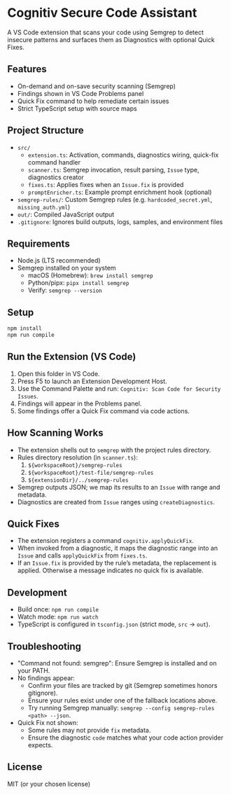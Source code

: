 # Cognitiv Secure Code Assistant

A VS Code extension that scans your code using Semgrep to detect insecure patterns and surfaces them as Diagnostics with optional Quick Fixes.

## Features
- On-demand and on-save security scanning (Semgrep)
- Findings shown in VS Code Problems panel
- Quick Fix command to help remediate certain issues
- Strict TypeScript setup with source maps

## Project Structure
- `src/`
  - `extension.ts`: Activation, commands, diagnostics wiring, quick-fix command handler
  - `scanner.ts`: Semgrep invocation, result parsing, `Issue` type, diagnostics creator
  - `fixes.ts`: Applies fixes when an `Issue.fix` is provided
  - `promptEnricher.ts`: Example prompt enrichment hook (optional)
- `semgrep-rules/`: Custom Semgrep rules (e.g. `hardcoded_secret.yml`, `missing_auth.yml`)
- `out/`: Compiled JavaScript output
- `.gitignore`: Ignores build outputs, logs, samples, and environment files

## Requirements
- Node.js (LTS recommended)
- Semgrep installed on your system
  - macOS (Homebrew): `brew install semgrep`
  - Python/pipx: `pipx install semgrep`
  - Verify: `semgrep --version`

## Setup
```bash
npm install
npm run compile
```

## Run the Extension (VS Code)
1. Open this folder in VS Code.
2. Press F5 to launch an Extension Development Host.
3. Use the Command Palette and run: `Cognitiv: Scan Code for Security Issues`.
4. Findings will appear in the Problems panel.
5. Some findings offer a Quick Fix command via code actions.

## How Scanning Works
- The extension shells out to `semgrep` with the project rules directory.
- Rules directory resolution (in `scanner.ts`):
  1. `${workspaceRoot}/semgrep-rules`
  2. `${workspaceRoot}/test-file/semgrep-rules`
  3. `${extensionDir}/../semgrep-rules`
- Semgrep outputs JSON; we map its results to an `Issue` with range and metadata.
- Diagnostics are created from `Issue` ranges using `createDiagnostics`.

## Quick Fixes
- The extension registers a command `cognitiv.applyQuickFix`.
- When invoked from a diagnostic, it maps the diagnostic range into an `Issue` and calls `applyQuickFix` from `fixes.ts`.
- If an `Issue.fix` is provided by the rule’s metadata, the replacement is applied. Otherwise a message indicates no quick fix is available.

## Development
- Build once: `npm run compile`
- Watch mode: `npm run watch`
- TypeScript is configured in `tsconfig.json` (strict mode, `src` → `out`).

## Troubleshooting
- "Command not found: semgrep": Ensure Semgrep is installed and on your PATH.
- No findings appear:
  - Confirm your files are tracked by git (Semgrep sometimes honors gitignore).
  - Ensure your rules exist under one of the fallback locations above.
  - Try running Semgrep manually: `semgrep --config semgrep-rules <path> --json`.
- Quick Fix not shown:
  - Some rules may not provide `fix` metadata.
  - Ensure the diagnostic `code` matches what your code action provider expects.

## License
MIT (or your chosen license)
